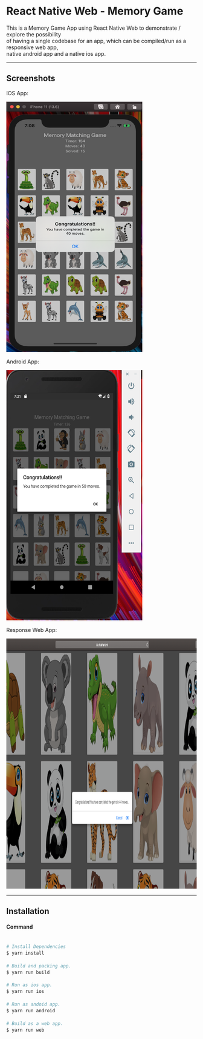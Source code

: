 # React Native Web - Memory Game

This is a Memory Game App using React Native Web to demonstrate / explore the possibility <br> 
of having a single codebase for an app, which can be compiled/run as a responsive web app, <br> 
native android app and a native ios app.


-----

## Screenshots
IOS App:

<img src="https://github.com/rajashashankmuppirala/memoryGame/raw/master/screenshots/iphone.jpg" width="360" height="660" /><br>


Android App:

<img src="https://github.com/rajashashankmuppirala/memoryGame/raw/master/screenshots/android.jpg" width="360" height="660" /><br>

Response Web App:

<img src="https://github.com/rajashashankmuppirala/memoryGame/raw/master/screenshots/web_browser.jpg" width="600" height="660" /><br>


-----

## Installation

#### Command
```sh

# Install Dependencies
$ yarn install

# Build and packing app.
$ yarn run build 

# Run as ios app.
$ yarn run ios 

# Run as andoid app.
$ yarn run android 

# Build as a web app.
$ yarn run web 

```
